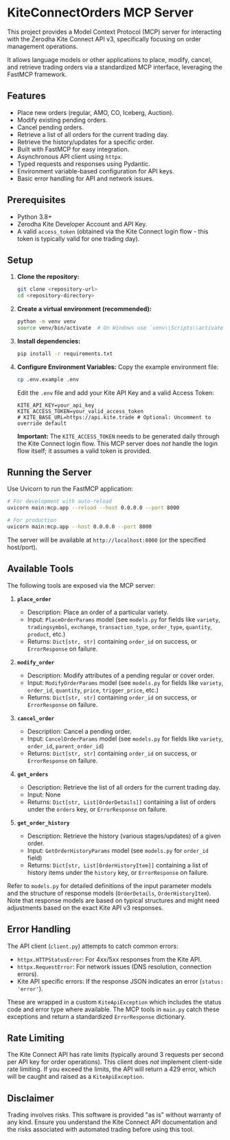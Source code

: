 # KiteConnectOrders MCP Server

This project provides a Model Context Protocol (MCP) server for interacting with the Zerodha Kite Connect API v3, specifically focusing on order management operations.

It allows language models or other applications to place, modify, cancel, and retrieve trading orders via a standardized MCP interface, leveraging the FastMCP framework.

## Features

*   Place new orders (regular, AMO, CO, Iceberg, Auction).
*   Modify existing pending orders.
*   Cancel pending orders.
*   Retrieve a list of all orders for the current trading day.
*   Retrieve the history/updates for a specific order.
*   Built with FastMCP for easy integration.
*   Asynchronous API client using `httpx`.
*   Typed requests and responses using Pydantic.
*   Environment variable-based configuration for API keys.
*   Basic error handling for API and network issues.

## Prerequisites

*   Python 3.8+
*   Zerodha Kite Developer Account and API Key.
*   A valid `access_token` (obtained via the Kite Connect login flow - this token is typically valid for one trading day).

## Setup

1.  **Clone the repository:**
    ```bash
    git clone <repository-url>
    cd <repository-directory>
    ```

2.  **Create a virtual environment (recommended):**
    ```bash
    python -m venv venv
    source venv/bin/activate  # On Windows use `venv\\Scripts\\activate`
    ```

3.  **Install dependencies:**
    ```bash
    pip install -r requirements.txt
    ```

4.  **Configure Environment Variables:**
    Copy the example environment file:
    ```bash
    cp .env.example .env
    ```
    Edit the `.env` file and add your Kite API Key and a valid Access Token:
    ```
    KITE_API_KEY=your_api_key
    KITE_ACCESS_TOKEN=your_valid_access_token
    # KITE_BASE_URL=https://api.kite.trade # Optional: Uncomment to override default
    ```
    **Important:** The `KITE_ACCESS_TOKEN` needs to be generated daily through the Kite Connect login flow. This MCP server does *not* handle the login flow itself; it assumes a valid token is provided.

## Running the Server

Use Uvicorn to run the FastMCP application:

```bash
# For development with auto-reload
uvicorn main:mcp.app --reload --host 0.0.0.0 --port 8000

# For production
uvicorn main:mcp.app --host 0.0.0.0 --port 8000
```

The server will be available at `http://localhost:8000` (or the specified host/port).

## Available Tools

The following tools are exposed via the MCP server:

1.  **`place_order`**
    *   Description: Place an order of a particular variety.
    *   Input: `PlaceOrderParams` model (see `models.py` for fields like `variety`, `tradingsymbol`, `exchange`, `transaction_type`, `order_type`, `quantity`, `product`, etc.)
    *   Returns: `Dict[str, str]` containing `order_id` on success, or `ErrorResponse` on failure.

2.  **`modify_order`**
    *   Description: Modify attributes of a pending regular or cover order.
    *   Input: `ModifyOrderParams` model (see `models.py` for fields like `variety`, `order_id`, `quantity`, `price`, `trigger_price`, etc.)
    *   Returns: `Dict[str, str]` containing `order_id` on success, or `ErrorResponse` on failure.

3.  **`cancel_order`**
    *   Description: Cancel a pending order.
    *   Input: `CancelOrderParams` model (see `models.py` for fields like `variety`, `order_id`, `parent_order_id`)
    *   Returns: `Dict[str, str]` containing `order_id` on success, or `ErrorResponse` on failure.

4.  **`get_orders`**
    *   Description: Retrieve the list of all orders for the current trading day.
    *   Input: None
    *   Returns: `Dict[str, List[OrderDetails]]` containing a list of orders under the `orders` key, or `ErrorResponse` on failure.

5.  **`get_order_history`**
    *   Description: Retrieve the history (various stages/updates) of a given order.
    *   Input: `GetOrderHistoryParams` model (see `models.py` for `order_id` field)
    *   Returns: `Dict[str, List[OrderHistoryItem]]` containing a list of history items under the `history` key, or `ErrorResponse` on failure.

Refer to `models.py` for detailed definitions of the input parameter models and the structure of response models (`OrderDetails`, `OrderHistoryItem`). Note that response models are based on typical structures and might need adjustments based on the exact Kite API v3 responses.

## Error Handling

The API client (`client.py`) attempts to catch common errors:
*   `httpx.HTTPStatusError`: For 4xx/5xx responses from the Kite API.
*   `httpx.RequestError`: For network issues (DNS resolution, connection errors).
*   Kite API specific errors: If the response JSON indicates an error (`status: 'error'`).

These are wrapped in a custom `KiteApiException` which includes the status code and error type where available. The MCP tools in `main.py` catch these exceptions and return a standardized `ErrorResponse` dictionary.

## Rate Limiting

The Kite Connect API has rate limits (typically around 3 requests per second per API key for order operations). This client does *not* implement client-side rate limiting. If you exceed the limits, the API will return a 429 error, which will be caught and raised as a `KiteApiException`.

## Disclaimer

Trading involves risks. This software is provided "as is" without warranty of any kind. Ensure you understand the Kite Connect API documentation and the risks associated with automated trading before using this tool.
